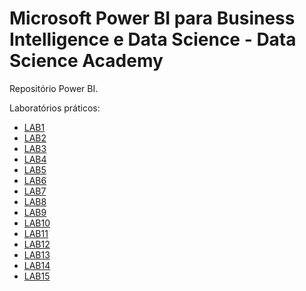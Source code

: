 #  Microsoft Power BI para Business Intelligence e Data Science - Data Science Academy

Repositório Power BI.

Laboratórios práticos:
- [LAB1](https://github.com/VictorGFL/Microsoft-Power-BI-Para-Business-Intelligence-e-Data-Science-Data-Science-Academy/tree/main/LAB1)
- [LAB2](https://github.com/VictorGFL/Microsoft-Power-BI-Para-Business-Intelligence-e-Data-Science-Data-Science-Academy/tree/main/LAB2)
- [LAB3](https://github.com/VictorGFL/Microsoft-Power-BI-Para-Business-Intelligence-e-Data-Science-Data-Science-Academy/tree/main/LAB3)
- [LAB4](https://github.com/VictorGFL/Microsoft-Power-BI-Para-Business-Intelligence-e-Data-Science-Data-Science-Academy/tree/main/LAB4)
- [LAB5](https://github.com/VictorGFL/Microsoft-Power-BI-Para-Business-Intelligence-e-Data-Science-Data-Science-Academy/tree/main/LAB5)
- [LAB6](https://github.com/VictorGFL/Microsoft-Power-BI-Para-Business-Intelligence-e-Data-Science-Data-Science-Academy/tree/main/LAB6)
- [LAB7](https://github.com/VictorGFL/Microsoft-Power-BI-Para-Business-Intelligence-e-Data-Science-Data-Science-Academy/tree/main/LAB7)
- [LAB8](https://github.com/VictorGFL/Microsoft-Power-BI-Para-Business-Intelligence-e-Data-Science-Data-Science-Academy/tree/main/LAB8)
- [LAB9](https://github.com/VictorGFL/Microsoft-Power-BI-Para-Business-Intelligence-e-Data-Science-Data-Science-Academy/tree/main/LAB9)
- [LAB10](https://github.com/VictorGFL/Microsoft-Power-BI-Para-Business-Intelligence-e-Data-Science-Data-Science-Academy/tree/main/LAB10)
- [LAB11](https://github.com/VictorGFL/Microsoft-Power-BI-Para-Business-Intelligence-e-Data-Science-Data-Science-Academy/tree/main/LAB11)
- [LAB12](https://github.com/VictorGFL/Microsoft-Power-BI-Para-Business-Intelligence-e-Data-Science-Data-Science-Academy/tree/main/LAB12)
- [LAB13](https://github.com/VictorGFL/Microsoft-Power-BI-Para-Business-Intelligence-e-Data-Science-Data-Science-Academy/tree/main/LAB13)
- [LAB14](https://github.com/VictorGFL/Microsoft-Power-BI-Para-Business-Intelligence-e-Data-Science-Data-Science-Academy/tree/main/LAB14)
- [LAB15](https://github.com/VictorGFL/Microsoft-Power-BI-Para-Business-Intelligence-e-Data-Science-Data-Science-Academy/tree/main/LAB15)

